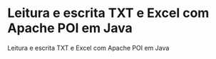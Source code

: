 # Leitura e escrita TXT e Excel com Apache POI em Java
Leitura e escrita TXT e Excel com Apache POI em Java
